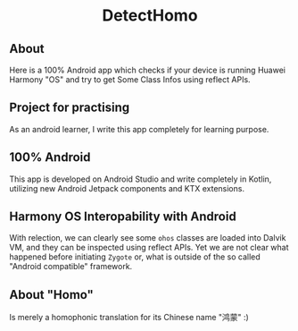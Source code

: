 <h1 align='center'>DetectHomo</h1>

## About

Here is a 100% Android app which checks if your device is running Huawei Harmony "OS" and try to get Some Class Infos using reflect APIs.

## Project for practising

As an android learner, I write this app completely for learning purpose. 

## 100% Android

This app is developed on Android Studio and write completely in Kotlin, utilizing new Android Jetpack components and KTX extensions.

## Harmony OS Interopability with Android

With relection, we can clearly see some `ohos` classes are loaded into Dalvik VM, and they can be inspected using reflect APIs. Yet we are not clear what happened before initiating `Zygote` or, what is outside of the so called "Android compatible" framework.

## About "Homo"

Is merely a homophonic translation for its Chinese name "鸿蒙" :)